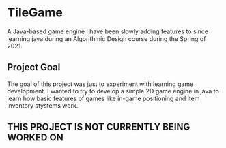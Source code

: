 # TileGame
A Java-based game engine I have been slowly adding features to since learning java during an Algorithmic Design course during the Spring of 2021.

## Project Goal
The goal of this project was just to experiment with learning game development. I wanted to try to develop a simple 2D game engine in java to learn how basic features of games like in-game positioning and item inventory stystems work. 

## THIS PROJECT IS NOT CURRENTLY BEING WORKED ON
